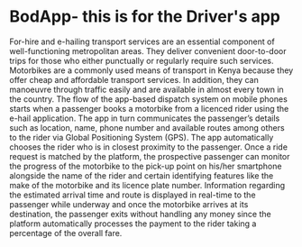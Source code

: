 # BodApp- this is for the Driver's app
For-hire and e-hailing transport services are an essential component of well-functioning metropolitan areas. They deliver convenient door-to-door trips for those who either punctually or regularly require such services. Motorbikes are a commonly used means of transport in Kenya because they offer cheap and affordable transport services. In addition, they can manoeuvre through traffic easily and are available in almost every town in the country. 
The flow of the app-based dispatch system on mobile phones starts when a passenger books a motorbike from a licenced rider using the e-hail application. The app in turn communicates the passenger’s details such as location, name, phone number and available routes among others to the rider via Global Positioning System (GPS). The app automatically chooses the rider who is in closest proximity to the passenger.
Once a ride request is matched by the platform, the prospective passenger can monitor the progress of the motorbike to the pick-up point on his/her smartphone alongside the name of the rider and certain identifying features like the make of the motorbike and its licence plate number. Information regarding the estimated arrival time and route is displayed in real-time to the passenger while underway and once the motorbike arrives at its destination, the passenger exits without handling any money since the platform automatically processes the payment to the rider taking a percentage of the overall fare.
